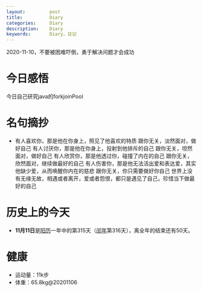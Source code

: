 ```yaml
---
layout:     	post
title:      	Diary
categories: 	Diary
description:   	Diary
keywords: 		Diary，日记 
---
```


2020-11-10，不要被困难吓倒，勇于解决问题才会成功

# 今日感悟

今日自己研究java的forkjoinPool

# 名句摘抄

-  有人喜欢你，那是他在你身上，照见了他喜欢的特质 跟你无关，淡然面对，做好自己 有人讨厌你，那是他在你身上，投射到他排斥的自己 跟你无关，坦然面对，做好自己 有人欣赏你，那是他透过你，碰撞了内在的自己 跟你无关，欣然面对，继续做最好的自己 有人伤害你，那是他无法活出爱和表达爱，其实他缺少爱，从而唤醒你内在的慈悲 跟你无关，你只需要做好你自己 世界上没有无缘无故，相遇或者离开，爱或者怨恨，都只是遇见了自己，珍惜当下做最好的自己

# 历史上的今天

- **11月11日**是[阳历](https://zh.wikipedia.org/wiki/阳历)一年中的第315天（[闰年](https://zh.wikipedia.org/wiki/闰年)第316天），离全年的结束还有50天。

# 健康

- 运动量：11k步
- 体重：65.8kg@20201106






















